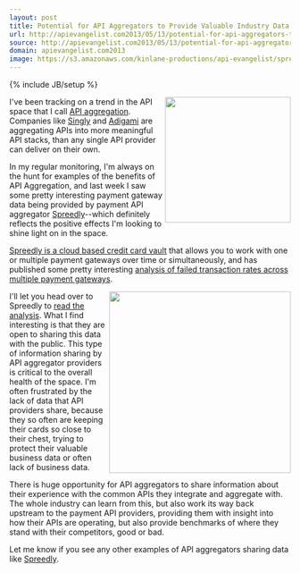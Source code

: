 ```yaml
---
layout: post
title: Potential for API Aggregators to Provide Valuable Industry Data
url: http://apievangelist.com2013/05/13/potential-for-api-aggregators-to-provide-valuable-industry-data/
source: http://apievangelist.com2013/05/13/potential-for-api-aggregators-to-provide-valuable-industry-data/
domain: apievangelist.com2013
image: https://s3.amazonaws.com/kinlane-productions/api-evangelist/spreedly/spreedly-logo.png
---
```

{% include JB/setup %}<p>
     <a href="https://spreedly.com/"><img src="https://s3.amazonaws.com/kinlane-productions/api-evangelist/spreedly/spreedly-logo.png" border="0" width="225" align="right" /></a>
</p>
<p>
     I've been tracking on a trend in the API space that I call <a href="http://aggregation.apievangelist.com/">API aggregation</a>. Companies like <a href="http://singly.com" title="Singly">Singly</a> and <a href="http://www.adigami.com/" title="Adigami">Adigami</a> are aggregating APIs into more meaningful API stacks, than any single API provider can deliver on their own.
</p>
<p>
     In my regular monitoring, I'm always on the hunt for examples of the benefits of API Aggregation, and last week I saw some pretty interesting payment gateway data being provided by payment API aggregator <a href="http://spreedly.com" title="Payment API Aggregator">Spreedly</a>--which definitely reflects the positive effects I'm looking to shine light on in the space.  
</p>
<p>
     <a href="https://spreedly.com/">Spreedly is a cloud based credit card vault</a> that allows you to work with one or multiple payment gateways over time or simultaneously, and has published some pretty interesting <a href="http://blog.spreedly.com/2013/05/08/failed-transaction-rates-by-payment-gateways/">analysis of failed transaction rates across multiple payment gateways</a>.
</p>
<p>
     <a href="http://blog.spreedly.com/2013/05/08/failed-transaction-rates-by-payment-gateways/"><img src="https://s3.amazonaws.com/kinlane-productions/api-evangelist/spreedly/spreedly-success-failure-stats.png" border="0" width="325" align="right" /></a>
</p>
<p>
     I'll let you head over to Spreedly to <a href="http://blog.spreedly.com/2013/05/08/failed-transaction-rates-by-payment-gateways/">read the analysis</a>. What I find interesting is that they are open to sharing this data with the public. This type of information sharing by API aggregator providers is critical to the overall health of the space. I'm often frustrated by the lack of data that API providers share, because they so often are keeping their cards so close to their chest, trying to protect their valuable business data or often lack of business data.
</p>
<p>
     There is huge opportunity for API aggregators to share information about their experience with the common APIs they integrate and aggregate with. The whole industry can learn from this, but also work its way back upstream to the payment API providers, providing them with insight into how their APIs are operating, but also provide benchmarks of where they stand with their competitors, good or bad.
</p>
<p>
     Let me know if you see any other examples of API aggregators sharing data like <a href="http://spreedly.com" title="Payment API Aggregator">Spreedly</a>.
</p>
